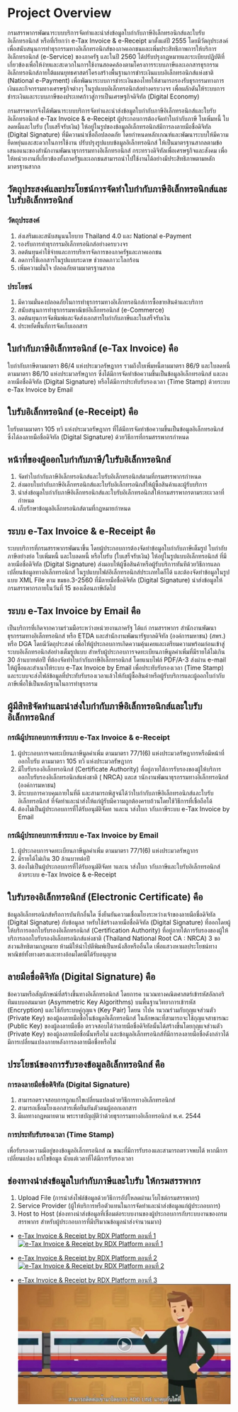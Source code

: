 Project Overview
==

กรมสรรพากรพัฒนาระบบบริการจัดทำและนำส่งข้อมูลใบกำกับภาษีอิเล็กทรอนิกส์และใบรับอิเล็กทรอนิกส์ หรือที่เรียกว่า e-Tax Invoice & e-Receipt มาตั้งแต่ปี 2555 โดยมีวัตถุประสงค์เพื่อสนับสนุนการทำธุรกรรมทางอิเล็กทรอนิกส์ของภาคเอกชนและเพิ่มประสิทธิภาพการให้บริการอิเล็กทรอนิกส์ (e-Service) ของภาครัฐ และในปี 2560 ได้ปรับปรุงกฎหมายและระเบียบปฏิบัติที่เกี่ยวข้องเพื่อให้ง่ายและสะดวกในการใช้งานสอดคล้องตามโครงการระบบภาษีและเอกสารธุรกรรมอิเล็กทรอนิกส์ภายใต้แผนยุทธศาสตร์โครงสร้างพื้นฐานการชำระเงินแบบอิเล็กทรอนิกส์แห่งชาติ (National e-Payment) เพื่อพัฒนาระบบการชำระเงินของไทยให้สามารถรองรับธุรกรรมทางการเงินและกิจกรรมทางเศรษฐกิจต่างๆ ในรูปแบบอิเล็กทรอนิกส์อย่างครบวงจร เพื่อผลักดันให้ระบบการชำระเงินและระบบภาษีของประเทศก้าวสู่การเป็นเศรษฐกิจดิจิทัล (Digital Economy)

‌กรมสรรพากรจึงได้พัฒนาระบบบริการจัดทำและนำส่งข้อมูลใบกำกับภาษีอิเล็กทรอนิกส์และใบรับอิเล็กทรอนิกส์ e-Tax Invoice & e-Receipt ผู้ประกอบการต้องจัดทำใบกำกับภาษี ใบเพิ่มหนี้ ใบลดหนี้และใบรับ (ใบเสร็จรับเงิน) ให้อยู่ในรูปของข้อมูลอิเล็กทรอนิกส์มีการลงลายมือชื่อดิจิทัล (Digital Signature) ที่มีความน่าเชื่อถือปลอดภัย โดยกำหนดหลักเกณฑ์และพัฒนาระบบให้มีความยืดหยุ่นและสะดวกในการใช้งาน ปรับปรุงรูปแบบข้อมูลอิเล็กทรอนิกส์ ให้เป็นมาตรฐานสากลตามข้อเสนอแนะของสำนักงานพัฒนาธุรกรรมทางอิเล็กทรอนิกส์ กระทรวงดิจิทัลเพื่อเศรษฐกิจและสังคม เพื่อให้หน่วยงานที่เกี่ยวข้องทั้งภาครัฐและเอกชนสามารถนำไปใช้งานได้อย่างมีประสิทธิภาพตามหลักมาตรฐานสากล


## วัตถุประสงค์และประโยชน์การจัดทำใบกำกับภาษีอิเล็กทรอนิกส์และใบรับอิเล็กทรอนิกส์

### วัตถุประสงค์‌

1.  ส่งเสริมและสนับสนุนนโยบาย Thailand 4.0 และ National e-Payment    
2.  รองรับการทำธุรกรรมอิเล็กทรอนิกส์อย่างครบวงจร    
3.  ลดต้นทุนค่าใช้จ่ายและการบริหารจัดการของภาครัฐและภาคเอกชน    
4.  ลดการใช้เอกสารในรูปแบบระดาษ ช่วยลดภาวะโลกร้อน    
5.  เพิ่มความมั่นใจ ปลอดภัยตามมาตรฐานสากล
‌

### ประโยชน์‌

1.  มีความมั่นคงปลอดภัยในการทำธุรกรรมทางอิเล็กทรอนิกส์การซื้อขายสินค้าและบริการ    
2.  สนับสนุนการทำธุรกรรมพาณิชย์อิเล็กทรอนิกส์ (e-Commerce)    
3.  ลดต้นทุนการจัดพิมพ์และจัดส่งเอกสารใบกำกับภาษีและใบเสร็จรับเงิน    
4.  ประหยัดพื้นที่การจัดเก็บเอกสาร

## ใบกำกับภาษีอิเล็กทรอนิกส์ (e-Tax Invoice) คือ 

ใบกำกับภาษีตามมาตรา 86/4 แห่งประมวลรัษฎากร รวมถึงใบเพิ่มหนี้ตามมาตรา 86/9 
และใบลดหนี้ตามมาตรา 86/10 แห่งประมวลรัษฎากร ซึ่งได้มีการจัดทำข้อความขึ้นเป็นข้อมูลอิเล็กทรอนิกส์ และลงลายมือชื่อดิจิทัล (Digital Signature) หรือได้มีการประทับรับรองเวลา (Time Stamp) ด้วยระบบ e-Tax Invoice by Email 


## ใบรับอิเล็กทรอนิกส์ (e-Receipt) คือ 

ใบรับตามมาตรา 105 ทวิ แห่งประมวลรัษฎากร ที่ได้มีการจัดทำข้อความขึ้นเป็นข้อมูลอิเล็กทรอนิกส์ ซึ่งได้ลงลายมือชื่อดิจิทัล (Digital Signature) ด้วยวิธีการที่กรมสรรพากรกำหนด

## หน้าที่ของผู้ออกใบกำกับภาษี/ใบรับอิเล็กทรอนิกส์

1. จัดทำใบกำกับภาษีอิเล็กทรอนิกส์และใบรับอิเล็กทรอนิกส์ตามที่กรมสรรพากรกำหนด
2. ส่งมอบใบกำกับภาษีอิเล็กทรอนิกส์และใบรับอิเล็กทรอนิกส์ให้ผู้ซื้อสินค้าและผู้รับบริการ
3. นำส่งข้อมูลใบกำกับภาษีอิเล็กทรอนิกส์และใบรับอิเล็กทรอนิกส์ให้กรมสรรพากรตามระยะเวลาที่กำหนด
4. เก็บรักษาข้อมูลอิเล็กทรอนิกส์ตามที่กฎหมายกำหนด

## ระบบ  e-Tax Invoice & e-Receipt คือ

ระบบบริการที่กรมสรรพากรพัฒนาขึ้น โดยผู้ประกอบการต้องจัดทำข้อมูลใบกำกับภาษีเต็มรูป  ใบกำกับภาษีอย่างย่อ ใบเพิ่มหนี้ และใบลดหนี้ หรือใบรับ (ใบเสร็จรับเงิน) ให้อยู่ในรูปแบบอิเล็กทรอนิกส์ ที่มีลายมือชื่อดิจิทัล (Digital Signature) ส่งมอบให้ผู้ซื้อสินค้าหรือผู้รับบริการทันทีด้วยวิธีการแลกเปลี่ยนข้อมูลทางอิเล็กทรอนิกส์ ในรูปแบบไฟล์อิเล็กทรอนิกส์ประเภทใดก็ได้  และต้องจัดทำข้อมูลในรูปแบบ  XML File ตาม ขมธอ.3-2560 ที่มีลายมือชื่อดิจิทัล (Digital Signature) นำส่งข้อมูลให้กรมสรรพากรภายในวันที่ 15 ของเดือนภาษีถัดไป

## ระบบ  e-Tax Invoice by Email คือ 

เป็นบริการที่เกิดจากความร่วมมือระหว่างหน่วยงานภาครัฐ ได้แก่ กรมสรรพากร สำนักงานพัฒนาธุรกรรมทางอิเล็กทรอนิกส์ หรือ  ETDA และสำนักงานพัฒนารัฐบาลดิจิทัล (องค์การมหาชน) (สพร.)  หรือ DGA โดยมีวัตถุประสงค์ เพื่อให้ผู้ประกอบการเกิดความคุ้นเคยและเตรียมความพร้อมก่อนเข้าสู่ระบบอิเล็กทรอนิกส์อย่างเต็มรูปแบบ  สำหรับผู้ประกอบการจดทะเบียนภาษีมูลค่าเพิ่มที่มีรายได้ไม่เกิน 30 ล้านบาทต่อปี  ที่ต้องจัดทำใบกำกับภาษีอิเล็กทรอนิกส์  โดยแนบไฟล์ PDF/A-3 ส่งผ่าน e-mail ให้ผู้ซื้อและสำเนาให้ระบบ  e-Tax Invoice by Email เพื่อประทับรับรองเวลา (Time Stamp) และระบบจะส่งไฟล์ข้อมูลที่ประทับรับรองเวลาแล้วให้กับผู้ซื้อสินค้าหรือผู้รับบริการและผู้ออกใบกำกับภาษีเพื่อใช้เป็นหลักฐานในการทำธุรกรรม

## ผู้มีสิทธิจัดทำและนำส่งใบกำกับภาษีอิเล็กทรอนิกส์และใบรับอิเล็กทรอนิกส์ 

### กรณีผู้ประกอบการเข้าระบบ  e-Tax Invoice & e-Receipt
1. ผู้ประกอบการจดทะเบียนภาษีมูลค่าเพิ่ม ตามมาตรา 77/1(6) แห่งประมวลรัษฎากรหรือมีหน้าที่ออกใบรับ ตามมาตรา 105 ทวิ แห่งประมวลรัษฎากร
2. มีใบรับรองอิเล็กทรอนิกส์ (Certificate Authority) ที่อยู่ภายใต้การรับรองของผู้ให้บริการออกใบรับรองอิเล็กทรอนิกส์แห่งชาติ ( NRCA) และส านักงานพัฒนาธุรกรรมทางอิเล็กทรอนิกส์ (องค์การมหาชน)
3. มีระบบการควบคุมภายในที่ดี และสามารถพิสูจน์ได้ว่าใบกำกับภาษีอิเล็กทรอนิกส์และใบรับอิเล็กทรอนิกส์ ที่จัดทำและนำส่งให้แก่ผู้รับมีความถูกต้องครบถ้วนโดยใช้วิธีการที่เชื่อถือได้
4. ต้องไม่เป็นผู้ประกอบการที่ได้รับอนุมัติจัดท าและน าส่งใบก ากับภาษีระบบ  e-Tax Invoice by Email

### กรณีผู้ประกอบการเข้าระบบ  e-Tax Invoice by Email
1) ผู้ประกอบการจดทะเบียนภาษีมูลค่าเพิ่ม ตามมาตรา 77/1(6) แห่งประมวลรัษฎากร  
2) มีรายได้ไม่เกิน 30 ล้านบาทต่อปี
3) ต้องไม่เป็นผู้ประกอบการที่ได้รับอนุมัติจัดท าและน าส่งใบก ากับภาษีและใบรับอิเล็กทรอนิกส์
ด้วยระบบ  e-Tax Invoice & e-Receipt

## ใบรับรองอิเล็กทรอนิกส์ (Electronic Certificate) คือ   
    
ข้อมูลอิเล็กทรอนิกส์หรือการบันทึกอื่นใด ซึ่งยืนยันความเชื่อมโยงระหว่างเจ้าของลายมือชื่อดิจิทัล (Digital Signature) กับข้อมูลส าหรับใช้สร้างลายมือชื่อดิจิทัล (Digital Signature) ที่ออกโดยผู้ให้บริการออกใบรับรองอิเล็กทรอนิกส์ (Certification Authority) ที่อยู่ภายใต้การรับรองของผู้ให้บริการออกใบรับรองอิเล็กทรอนิกส์แห่งชาติ (Thailand National Root CA : NRCA) 3 ขอสงวนสิทธิตามกฎหมาย ห้ามมิให้นำไปตีพิมพ์เป็นหนังสือหรืออื่นใด เพื่อแสวงหาผลประโยชน์ทางพาณิชย์ทั้งทางตรงและทางอ้อมโดยมิได้รับอนุญาต

## ลายมือชื่อดิจิทัล (Digital Signature) คือ

ข้อความหรือสัญลักษณ์ที่สร้างขึ้นทางอิเล็กทรอนิกส์ โดยการค านวณทางคณิตศาสตร์เข้ารหัสอัลกอริทึมแบบอสมมาตร (Asymmetric Key Algorithms) บนพื้นฐานวิทยาการเข้ารหัส (Encryption) และใช้กับระบบคู่กุญแจ (Key Pair) โดยน าไปค านวณร่วมกับกุญแจส่วนตัว (Private Key) ของผู้ลงลายมือชื่อในข้อมูลอิเล็กทรอนิกส์ ในลักษณะที่สามารถจะใช้กุญแจสาธารณะ (Public Key) ของผู้ลงลายมือชื่อ ตรวจสอบได้ว่าลายมือชื่อดิจิทัลนั้นได้สร้างขึ้นโดยกุญแจส่วนตัว (Private Key) ของผู้ลงลายมือชื่อนั้นหรือไม่ และข้อมูลอิเล็กทรอนิกส์ที่มีการลงลายมือชื่อดังกล่าวได้มีการเปลี่ยนแปลงภายหลังการลงลายมือชื่อหรือไม่


## ประโยชน์ของการรับรองข้อมูลอิเล็กทรอนิกส์ คือ

### การลงลายมือชื่อดิจิทัล (Digital Signature)
1. สามารถตรวจสอบการถูกแก้ไขเปลี่ยนแปลงด้วยวิธีการทางอิเล็กทรอนิกส์
2. สามารถเชื่อมโยงเอกสารเพื่อยืนยันตัวตนผู้ออกเอกสาร
3. มีผลทางกฎหมายตาม  พระราชบัญญัติว่าด้วยธุรกรรมทางอิเล็กทรอนิกส์ พ.ศ. 2544

### การประทับรับรองเวลา (Time Stamp)

เพื่อรับรองความมีอยู่ของข้อมูลอิเล็กทรอนิกส์ ณ ขณะที่มีการรับรองและสามารถตรวจพบได้ หากมีการเปลี่ยนแปลง แก้ไขข้อมูล นับแต่เวลาที่ได้มีการรับรองเวลา


## ช่องทางนำส่งข้อมูลใบกำกับภาษีและใบรับ ให้กรมสรรพากร

1. Upload File (การนำส่งไฟล์ข้อมูลด้วยวิธีการอัปโหลดผ่านเว็บไซต์กรมสรรพากร)
2. Service Provider (ผู้ให้บริการหรือตัวแทนในการจัดทำและนำส่งข้อมูลแก่ผู้ประกอบการ)
3. Host to Host (ช่องทางนำส่งข้อมูลที่เชื่อมต่อระบบงานของผู้ประกอบการกับระบบงานของกรมสรรพากร สำหรับผู้ประกอบการที่มีปริมาณข้อมูลนำส่งจำนวนมาก)



-   [e-Tax Invoice & Receipt by RDX Platform ตอนที่ 1 ![e-Tax Invoice & Receipt by RDX Platform ตอนที่ 1](http://img.youtube.com/vi/UeXSSSINZUc/0.jpg)](http://www.youtube.com/watch?v=UeXSSSINZUc) 
    
-   [e-Tax Invoice & Receipt by RDX Platform ตอนที่ 2 ![e-Tax Invoice & Receipt by RDX Platform ตอนที่ 2](http://img.youtube.com/vi/Nv3iRIGGwYk/0.jpg)](https://www.youtube.com/watch?v=Nv3iRIGGwYk) 
   
-   [e-Tax Invoice & Receipt by RDX Platform ตอนที่ 3 ![e-Tax Invoice & Receipt by RDX Platform ตอนที่ 3](https://github.com/ecs-support/knowledge-center/raw/master/img/vdo-3.jpg)](https://drive.google.com/file/d/1MJCa96zHQRD2KQU2hxRLQePWuVPQC-V4/view) 
 

<!--stackedit_data:
eyJoaXN0b3J5IjpbMjE5MjY2OTU3LC0xMzE0NTAzOTU1LC0xNT
Y5ODIyNDUxLDEyOTc2MTM0NjBdfQ==
-->